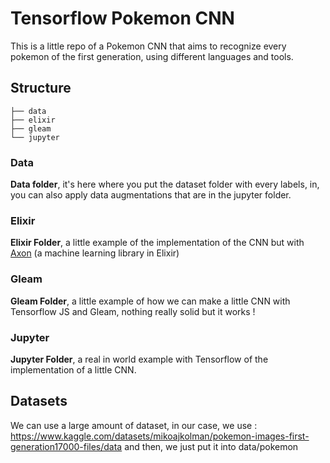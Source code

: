 # Tensorflow Pokemon CNN

This is a little repo of a Pokemon CNN that aims to recognize every pokemon of the first generation, using different languages and tools.

## Structure


```
├── data 
├── elixir
├── gleam
└── jupyter
```

### Data

**Data folder**, it's here where you put the dataset folder with every labels, in, you can also apply data augmentations that are in the jupyter folder.

### Elixir

**Elixir Folder**, a little example of the implementation of the CNN but with [Axon](https://github.com/elixir-nx/axon) (a machine learning library in Elixir)

### Gleam

**Gleam Folder**, a little example of how we can make a little CNN with Tensorflow JS and Gleam, nothing really solid but it works !

### Jupyter

**Jupyter Folder**, a real in world example with Tensorflow of the implementation of a little CNN.


## Datasets 

We can use a large amount of dataset, in our case, we use : 
https://www.kaggle.com/datasets/mikoajkolman/pokemon-images-first-generation17000-files/data
and then, we just put it into data/pokemon
